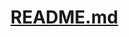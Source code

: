 # [README.md](https://github.com/Kafalar-Karisik/kafalar-karisik.github.io/blob/htmlBootStrap/README.md)
